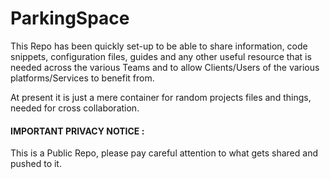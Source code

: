 # ParkingSpace

This Repo has been quickly set-up to be able to share information, code snippets, configuration files, guides and any other useful resource that is needed across the various Teams and to allow Clients/Users of the various platforms/Services to benefit from.


At present it is just a mere container for random projects files and things, needed for cross collaboration.

#### IMPORTANT PRIVACY NOTICE :
This is a Public Repo, please pay careful attention to what gets shared and pushed to it.
